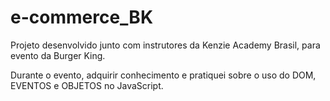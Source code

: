 # e-commerce_BK
Projeto desenvolvido junto com instrutores da Kenzie Academy Brasil, para evento da  Burger King.


Durante o evento, adquirir conhecimento e pratiquei sobre o uso do DOM, EVENTOS e OBJETOS  no JavaScript.

